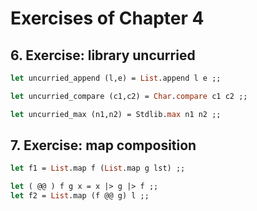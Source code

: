 # Exercises of Chapter 4 
## 6. Exercise: library uncurried
```Ocaml
let uncurried_append (l,e) = List.append l e ;;

let uncurried_compare (c1,c2) = Char.compare c1 c2 ;;

let uncurried_max (n1,n2) = Stdlib.max n1 n2 ;;
```
## 7. Exercise: map composition
```Ocaml
let f1 = List.map f (List.map g lst) ;;

let ( @@ ) f g x = x |> g |> f ;;
let f2 = List.map (f @@ g) l ;;
```

